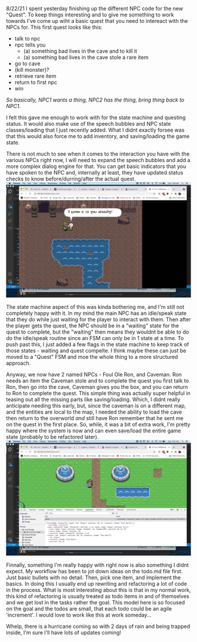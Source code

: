 8/22/21
I spent yesterday finishing up the different NPC code for the new "Quest". To keep things interesting and to give me something to work towards I've come up wiht a basic quest that you need to intereact with the NPCs for. This first quest looks like this:
* talk to npc
* npc tells you 
    * (a) something bad lives in the cave and to kill it
    * (a) something bad lives in the cave stole a rare item
* go to cave
* (kill monster)?
* retrieve rare item
* return to first npc
* win

_So basically, NPC1 wants a thing, NPC2 has the thing, bring thing back to NPC1._

I felt this gave me enough to work with for the state machine and questing status. It would also make use of the speech bubbles and NPC state classes/loading that I just recently added. What I didnt exactly forsee was that this would also force me to add inventory, and saving/loading the game state. 

There is not much to see when it comes to the interaction you have with the various NPCs right now, I will need to expand the speech bubbles and add a more complex dialog engine for that. You can get basic indicators that you have spoken to the NPC and, internally at least, they have updated status checks to know before/durring/after the actual quest.
![](entry_3.jpeg "Quest chatting")

The state machine aspect of this was kinda bothering me, and I'm still not completely happy with it. In my mind the main NPC has an idle/speak state that they do while just waiting for the player to interact with them. Then after the player gets the quest, the NPC should be in a "waiting" state for the quest to complete, but the "waiting" then means they wouldnt be able to do do the idle/speak routine since an FSM can only be in 1 state at a time. To push past this, I just added a few flags in the state machine to keep track of those states - waiting and quest compelte. I think maybe these can just be moved to a "Quest" FSM and moe the whole thing to a more structured approach.

Anyway, we now have 2 named NPCs - Foul Ole Ron, and Caveman. Ron needs an item the Caveman stole and to complete the quest you first talk to Ron, then go into the cave, Caveman gives you the box, and you can return to Ron to complete the quest. This simple thing was actually super helpful in teasing out all the missing parts like saving/loading. Which, I didnt really anticipate needing this early, but, since the caveman is on a different map, and the entities are local to the map, I needed the ability to load the cave then return to the overworld *and* still have Ron remember that he sent me on the quest in the first place. So, while, it was a bit of extra work, I'm pretty happy where the system is now and can even save/load the entire game state (probably to be refactored later).
![](entry_3b.jpeg "Save and Load")

Finnally, something I'm really happy with right now is also something I didnt expect. My workflow has been to jot down ideas on the todo.md file first. Just basic bullets with no detail. Then, pick one item, and implement the basics. In doing this I usually end up rewriting and refactoring a lot of code in the process. What is most interesting about this is that in my normal work, this kind of refactoring is usually treated as todo items in and of themselves and we get lost in the tasks rather the goal. This model here is so focused on the goal and the todos are small, that each todo could be an agile 'increment'. I would love to work like this at work someday...

Whelp, there is a hurricane coming so with 2 days of rain and being trapped inside, I'm sure I'll have lots of updates coming!